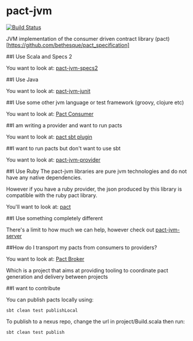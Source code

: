 pact-jvm
========

[![Build Status](https://travis-ci.org/DiUS/pact-jvm.svg?branch=master)](https://travis-ci.org/DiUS/pact-jvm)

JVM implementation of the consumer driven contract library (pact)[https://github.com/bethesque/pact_specification]

##I Use Scala and Specs 2

You want to look at: [pact-jvm-specs2](pact-jvm-specs2)

##I Use Java

You want to look at: [pact-jvm-junit](pact-jvm-junit)

##I Use some other jvm language or test framework (groovy, clojure etc)

You want to look at: [Pact Consumer](pact-jvm-consumer)

##I am writing a provider and want to run pacts

You want to look at: [pact sbt plugin](pact-jvm-provider-sbt)

##I want to run pacts but don't want to use sbt

You want to look at: [pact-jvm-provider](pact-jvm-provider)

##I Use Ruby
The pact-jvm libraries are pure jvm technologies and do not have any native dependencies.

However if you have a ruby provider, the json produced by this library is compatible with the ruby pact library.

You'll want to look at: [pact](https://github.com/realestate-com-au/pact)

##I Use something completely different

There's a limit to how much we can help, however check out [pact-jvm-server](pact-jvm-server)

##How do I transport my pacts from consumers to providers?

You want to look at:
[Pact Broker](https://github.com/bethesque/pact_broker)

Which is a project that aims at providing tooling to coordinate pact generation and delivery between projects

##I want to contribute

You can publish pacts locally using:

```
sbt clean test publishLocal
```

To publish to a nexus repo, change the url in project/Build.scala then run:

```
sbt clean test publish
```


